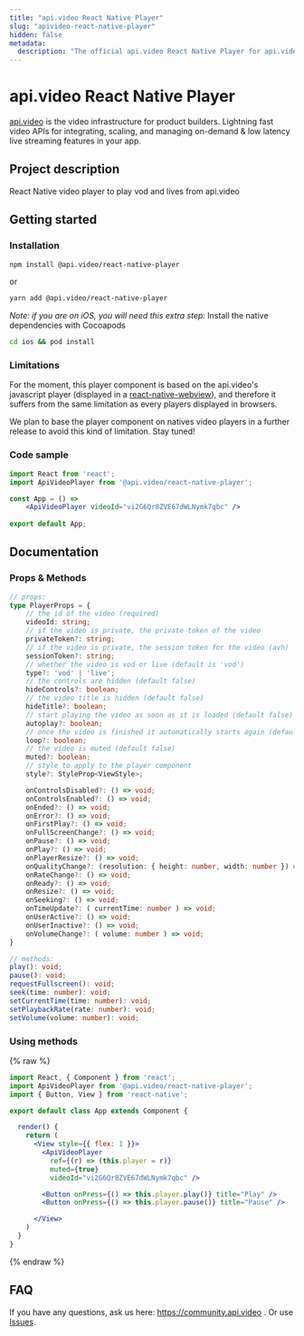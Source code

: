 ```yaml
---
title: "api.video React Native Player"
slug: "apivideo-react-native-player"
hidden: false
metadata: 
  description: "The official api.video React Native Player for api.video. [api.video](https://api./) is the video infrastructure for product builders. Lightning fast video APIs for integrating, scaling, and managing on-demand & low latency live streaming features in your app."
---
```


# api.video React Native Player

[api.video](https://api.video/) is the video infrastructure for product builders. Lightning fast video APIs for integrating, scaling, and managing on-demand & low latency live streaming features in your app.

## Project description

React Native video player to play vod and lives from api.video 

## Getting started

### Installation

```sh
npm install @api.video/react-native-player
```
or
```sh
yarn add @api.video/react-native-player
```
_Note: if you are on iOS, you will need this extra step:_
Install the native dependencies with Cocoapods
```sh
cd ios && pod install
```

### Limitations

For the moment, this player component is based on the api.video's javascript player (displayed in a [react-native-webview](https://github.com/react-native-webview/react-native-webview)), and therefore it suffers from the same limitation as every players displayed in browsers. 

We plan to base the player component on natives video players in a further release to avoid this kind of limitation. Stay tuned!

### Code sample

```jsx
import React from 'react';
import ApiVideoPlayer from '@api.video/react-native-player';

const App = () => 
    <ApiVideoPlayer videoId="vi2G6Qr8ZVE67dWLNymk7qbc" />
  
export default App;
```

## Documentation

### Props & Methods

```ts
// props:
type PlayerProps = {
    // the id of the video (required)
    videoId: string;
    // if the video is private, the private token of the video
    privateToken?: string;
    // if the video is private, the session token for the video (avh)
    sessionToken?: string;
    // whether the video is vod or live (default is 'vod')
    type?: 'vod' | 'live';
    // the controls are hidden (default false)
    hideControls?: boolean;
    // the video title is hidden (default false)
    hideTitle?: boolean;
    // start playing the video as soon as it is loaded (default false)
    autoplay?: boolean;
    // once the video is finished it automatically starts again (default false)
    loop?: boolean;
    // the video is muted (default false)
    muted?: boolean;
    // style to apply to the player component
    style?: StyleProp<ViewStyle>;

    onControlsDisabled?: () => void;
    onControlsEnabled?: () => void;
    onEnded?: () => void;
    onError?: () => void;
    onFirstPlay?: () => void;
    onFullScreenChange?: () => void;
    onPause?: () => void;
    onPlay?: () => void;
    onPlayerResize?: () => void;
    onQualityChange?: (resolution: { height: number, width: number }) => void;
    onRateChange?: () => void;
    onReady?: () => void;
    onResize?: () => void;
    onSeeking?: () => void;
    onTimeUpdate?: ( currentTime: number ) => void;	
    onUserActive?: () => void;
    onUserInactive?: () => void;
    onVolumeChange?: ( volume: number ) => void;
}

// methods:
play(): void;
pause(): void;
requestFullscreen(): void;
seek(time: number): void;
setCurrentTime(time: number): void;
setPlaybackRate(rate: number): void;
setVolume(volume: number): void;
```

### Using methods

{% raw %}

```jsx
import React, { Component } from 'react';
import ApiVideoPlayer from '@api.video/react-native-player';
import { Button, View } from 'react-native';

export default class App extends Component {

  render() {
    return (
      <View style={{ flex: 1 }}>
        <ApiVideoPlayer
          ref={(r) => (this.player = r)}
          muted={true}
          videoId="vi2G6Qr8ZVE67dWLNymk7qbc" />

        <Button onPress={() => this.player.play()} title="Play" />
        <Button onPress={() => this.player.pause()} title="Pause" />

      </View>
    )
  }
}
```

{% endraw %}

## FAQ
If you have any questions, ask us here:  https://community.api.video .
Or use [Issues].


[//]: # (These are reference links used in the body of this note and get stripped out when the markdown processor does its job. There is no need to format nicely because it shouldn't be seen. Thanks SO - http://stackoverflow.com/questions/4823468/store-comments-in-markdown-syntax)

   [Issues]: <https://github.com/apivideo/api.video-reactnative-player/issues>